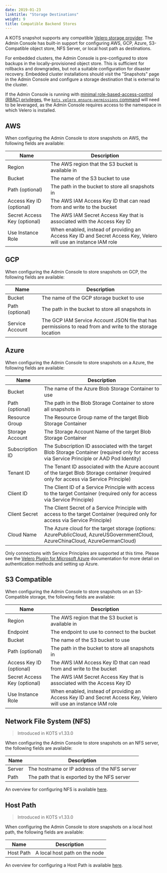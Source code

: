 ```yaml
---
date: 2019-01-23
linktitle: "Storage Destinations"
weight: 9
title: Compatible Backend Stores
---
```


A KOTS snapshot supports any compatible [Velero storage provider](https://velero.io/docs/main/supported-providers/). 
The Admin Console has built-in support for configuring AWS, GCP, Azure, S3-Compatible object store, NFS Server, or local host path as destinations.

For embedded clusters, the Admin Console is pre-configured to store backups in the locally-provisioned object store. 
This is sufficient for rollbacks and downgrades, but not a suitable configuration for disaster recovery. 
Embedded cluster installations should visit the "Snapshots" page in the Admin Console and configure a storage destination that is external to the cluster.

If the Admin Console is running with [minimal role-based-access-control (RBAC) privileges](/vendor/packaging/rbac/#namespace-scoped-access), the [`kots velero ensure-permissions` command](/kots-cli/velero/ensure-permissions/) will need to be leveraged, as the Admin Console requires access to the namespace in which Velero is installed. 

## AWS

When configuring the Admin Console to store snapshots on AWS, the following fields are available:

| Name                         | Description                                                                                                     |
|------------------------------|-----------------------------------------------------------------------------------------------------------------|
| Region                       | The AWS region that the S3 bucket is available in                                                               |
| Bucket                       | The name of the S3 bucket to use                                                                                |
| Path (optional)              | The path in the bucket to store all snapshots in                                                                |
| Access Key ID (optional)     | The AWS IAM Access Key ID that can read from and write to the bucket                                            |
| Secret Access Key (optional) | The AWS IAM Secret Access Key that is associated with the Access Key ID                                         |
| Use Instance Role            | When enabled, instead of providing an Access Key ID and Secret Access Key, Velero will use an instance IAM role |

## GCP

When configuring the Admin Console to store snapshots on GCP, the following fields are available:

| Name            | Description                                                                                               |
|-----------------|-----------------------------------------------------------------------------------------------------------|
| Bucket          | The name of the GCP storage bucket to use                                                                 |
| Path (optional) | The path in the bucket to store all snapshots in                                                          |
| Service Account | The GCP IAM Service Account JSON file that has permissions to read from and write to the storage location |

## Azure

When configuring the Admin Console to store snapshots on a Azure, the following fields are available:

| Name                       | Description                                                                                                                                |
|----------------------------|--------------------------------------------------------------------------------------------------------------------------------------------|
| Bucket                     | The name of the Azure Blob Storage Container to use                                                                                        |
| Path (optional)            | The path in the Blob Storage Container to store all snapshots in                                                                           |
| Resource Group             | The Resource Group name of the target Blob Storage Container                                                                               |
| Storage Account            | The Storage Account Name of the target Blob Storage Container                                                                              |
| Subscription ID            | The Subscription ID associated with the target Blob Storage Container (required only for access via Service Principle or AAD Pod Identity) |
| Tenant ID                  | The Tenant ID associated with the Azure account of the target Blob Storage container (required only for access via Service Principle)      |
| Client ID                  | The Client ID of a Service Principle with access to the target Container (required only for access via Service Principle)                  |
| Client Secret              | The Client Secret of a Service Principle with access to the target Container (required only for access via Service Principle)              |
| Cloud Name                 | The Azure cloud for the target storage (options: AzurePublicCloud, AzureUSGovernmentCloud, AzureChinaCloud, AzureGermanCloud)              |

Only connections with Service Principles are supported at this time. 
Please see the [Velero Plugin for Microsoft Azure](https://github.com/vmware-tanzu/velero-plugin-for-microsoft-azure) documentation for more detail on authentication methods and setting up Azure.

## S3 Compatible

When configuring the Admin Console to store snapshots on an S3-Compatible storage, the following fields are available:

| Name                         | Description                                                                                                     |
|------------------------------|-----------------------------------------------------------------------------------------------------------------|
| Region                       | The AWS region that the S3 bucket is available in                                                               |
| Endpoint                     | The endpoint to use to connect to the bucket                                                                    |
| Bucket                       | The name of the S3 bucket to use                                                                                |
| Path (optional)              | The path in the bucket to store all snapshots in                                                                |
| Access Key ID (optional)     | The AWS IAM Access Key ID that can read from and write to the bucket                                            |
| Secret Access Key (optional) | The AWS IAM Secret Access Key that is associated with the Access Key ID                                         |
| Use Instance Role            | When enabled, instead of providing an Access Key ID and Secret Access Key, Velero will use an instance IAM role |

## Network File System (NFS)

> Introduced in KOTS v1.33.0

When configuring the Admin Console to store snapshots on an NFS server, the following fields are available:

| Name   | Description                                  |
|--------|----------------------------------------------|
| Server | The hostname or IP address of the NFS server |
| Path   | The path that is exported by the NFS server  |

An overview for configuring NFS is available [here](/kotsadm/snapshots/configuring-nfs/).

## Host Path

> Introduced in KOTS v1.33.0

When configuring the Admin Console to store snapshots on a local host path, the following fields are available:

| Name      | Description                   |
|-----------|-------------------------------|
| Host Path | A local host path on the node |

An overview for configuring a Host Path is available [here](/kotsadm/snapshots/configuring-hostpath/).
